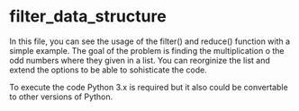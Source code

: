 # filter_data_structure

In this file, you can see the usage of the filter() and reduce() function with a simple example.
The goal of the problem is finding the multiplication o the odd numbers where they given in a list. 
You can reorginize the list and extend the options to be able to sohisticate the code. 

To execute the code Python 3.x is required but it also could be convertable to other versions of Python.
